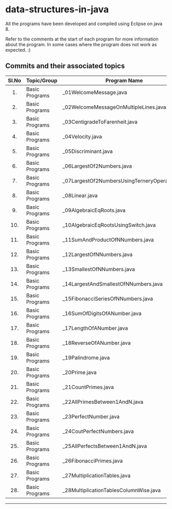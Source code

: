 <!-- 
	https://docs.github.com/en/github/writing-on-github/getting-started-with-writing-and-formatting-on-github/basic-writing-and-formatting-syntax#hiding-content-with-comments 
	https://github.com/adam-p/markdown-here/wiki/Markdown-Cheatsheet#tables
-->
# data-structures-in-java
All the programs have been developed and compiled using Eclipse on java 8.

Refer to the comments at the start of each program for more information about the program.
In some cases where the program does not work as expected. :)

Commits and their associated topics 
-----------------------------------

| Sl.No		| Topic/Group                                       | Program Name           								|
|:---------:|---------------------------------------------------|-------------------------------------------------------|
| 	1.		| Basic Programs		      						| _01WelcomeMessage.java								|
|	2.		| Basic Programs									| _02WelcomeMessageOnMultipleLines.java					|
|	3.		| Basic Programs									| _03CentigradeToFarenheit.java							|
|	4.		| Basic Programs									| _04Velocity.java										|
|	5.		| Basic Programs									| _05Discriminant.java									|
|	6.		| Basic Programs									| _06LargestOf2Numbers.java								|
|	7.		| Basic Programs									| _07LargestOf2NumbersUsingTerneryOperator.java			|
|	8.		| Basic Programs									| _08Linear.java										|
|	9.		| Basic Programs									| _09AlgebraicEqRoots.java								|
|	10.		| Basic Programs									| _10AlgebraicEqRootsUsingSwitch.java					|
| 	11.		| Basic Programs		      						| _11SumAndProductOfNNumbers.java						|
|	12.		| Basic Programs									| _12LargestOfNNumbers.java			 					|
|	13.		| Basic Programs									| _13SmallestOfNNumbers.java							|
|	14.		| Basic Programs									| _14LargestAndSmallestOfNNumbers.java					|
|	15.		| Basic Programs									| _15FibonacciSeriesOfNNumbers.java						|
|	16.		| Basic Programs									| _16SumOfDigitsOfANumber.java							|
|	17.		| Basic Programs									| _17LengthOfANumber.java								|
|	18.		| Basic Programs									| _18ReverseOfANumber.java								|
|	19.		| Basic Programs									| _19Palindrome.java									|
|	20.		| Basic Programs									| _20Prime.java											|
| 	21.		| Basic Programs		      						| _21CountPrimes.java									|
|	22.		| Basic Programs									| _22AllPrimesBetween1AndN.java			 				|
|	23.		| Basic Programs									| _23PerfectNumber.java					 				|
|	24.		| Basic Programs									| _24CoutPerfectNumbers.java			 				|
|	25.		| Basic Programs									| _25AllPerfectsBetween1AndN.java		 				|
|	26.		| Basic Programs									| _26FibonacciPrimes.java				 				|
|	27.		| Basic Programs									| _27MultiplicationTables.java							|
|	28.		| Basic Programs									| _28MultiplicationTablesColumnWise.java 				|
-------------------------------------------------------------------------------------------------------------------------